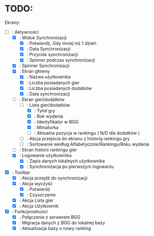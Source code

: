 # TODO:

Ekrany:

- [ ] : Aktywności
    - [x] : Widok Synchronizacji
        - [x] : Potwierdź, Gdy mniej niż 1 dzień.
        - [x] : Data Synchronizacji
        - [x] : Przycisk synchronizacji
        - [x] : Spinner podczas synchronizacji
    - [x] : Spinner Synchronizacji
    - [x] : Ekran główny
        - [x] : Nazwa użytkownika
        - [x] : Liczba posiadanych gier
        - [x] : Liczba posiadanych dodatków
        - [x] : Data synchronizacji
    - [ ] : Ekran gier/dodatków
        - [ ] : Lista gier/dodatków
            - [x] : Tytuł gry
            - [x] : Rok wydania
            - [x] : Identyfikator w BGG
            - [x] : Miniaturka
            - [ ] : Aktualna pozycja w rankingu ( N/D dla dodatków )
        - [ ] : Akcja przejścia do ekranu z historią rankingu gry
        - [ ] : Sortowanie według Alfabetycznie/Rankingu/Roku wydania
    - [ ] : Ekran historii rankingu gier
    - [x] : Logowanie użytkownika
        - [x] : Zapis danych lokalnych użytkownika
        - [x] : Synchronizacja po pierwszym logowaniu
- [x] : Toolbar
    - [x] : Akcja przejdź do synchronizacji
    - [x] : Akcja wyczyść
        - [x] : Potwierdź
        - [x] : Czyszczenie
    - [x] : Akcja Lista gier
    - [x] : Akcja Użytkownik
- [x] : Funkcjonalności
    - [x] : Połączenie z serwerem BGG
    - [x] : Migracja danych z BGG do lokalnej bazy
    - [x] : Aktualizacja bazy o nowy ranking
